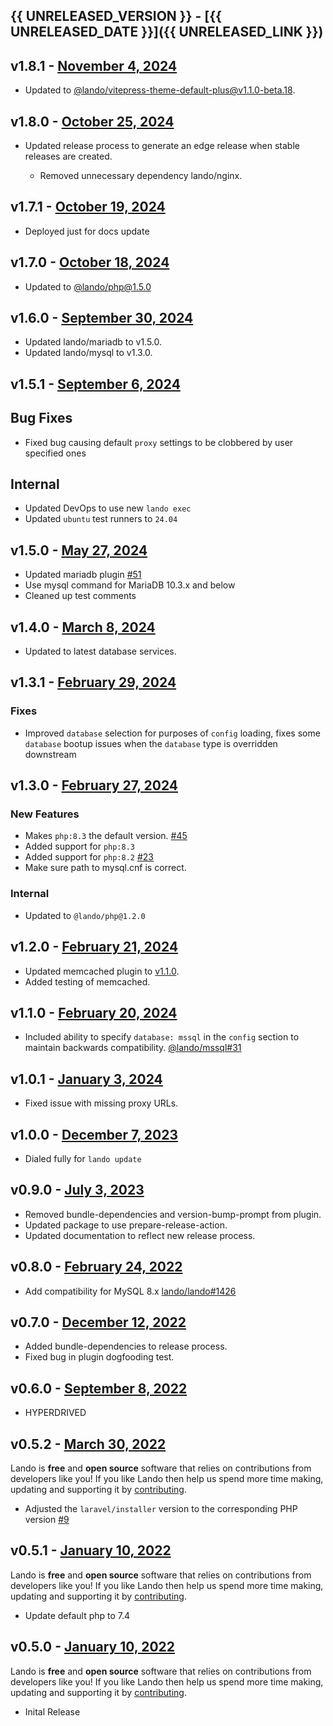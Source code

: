 ## {{ UNRELEASED_VERSION }} - [{{ UNRELEASED_DATE }}]({{ UNRELEASED_LINK }})

## v1.8.1 - [November 4, 2024](https://github.com/lando/laravel/releases/tag/v1.8.1)

* Updated to [@lando/vitepress-theme-default-plus@v1.1.0-beta.18](https://github.com/lando/vitepress-theme-default-plus/releases/tag/v1.1.0-beta.18).

## v1.8.0 - [October 25, 2024](https://github.com/lando/laravel/releases/tag/v1.8.0)

* Updated release process to generate an edge release when stable releases are created.

  * Removed unnecessary dependency lando/nginx.

## v1.7.1 - [October 19, 2024](https://github.com/lando/laravel/releases/tag/v1.7.1)

* Deployed just for docs update

## v1.7.0 - [October 18, 2024](https://github.com/lando/laravel/releases/tag/v1.7.0)

* Updated to [@lando/php@1.5.0](https://github.com/lando/php/releases/tag/v1.5.0)

## v1.6.0 - [September 30, 2024](https://github.com/lando/laravel/releases/tag/v1.6.0)

* Updated lando/mariadb to v1.5.0.
* Updated lando/mysql to v1.3.0.

## v1.5.1 - [September 6, 2024](https://github.com/lando/laravel/releases/tag/v1.5.1)

## Bug Fixes

* Fixed bug causing default `proxy` settings to be clobbered by user specified ones

## Internal

* Updated DevOps to use new `lando exec`
* Updated `ubuntu` test runners to `24.04`

## v1.5.0 - [May 27, 2024](https://github.com/lando/laravel/releases/tag/v1.5.0)

* Updated mariadb plugin [#51](https://github.com/lando/mariadb/issues/51)
* Use mysql command for MariaDB 10.3.x and below
* Cleaned up test comments

## v1.4.0 - [March 8, 2024](https://github.com/lando/laravel/releases/tag/v1.4.0)

* Updated to latest database services.

## v1.3.1 - [February 29, 2024](https://github.com/lando/laravel/releases/tag/v1.3.1)

### Fixes

* Improved `database` selection for purposes of `config` loading, fixes some `database` bootup issues when the `database` type is overridden downstream

## v1.3.0 - [February 27, 2024](https://github.com/lando/laravel/releases/tag/v1.3.0)

### New Features

* Makes `php:8.3` the default version. [#45](https://github.com/lando/laravel/issues/45)
* Added support for `php:8.3`
* Added support for `php:8.2` [#23](https://github.com/lando/laravel/issues/23)
* Make sure path to mysql.cnf is correct.

### Internal

* Updated to `@lando/php@1.2.0`

## v1.2.0 - [February 21, 2024](https://github.com/lando/laravel/releases/tag/v1.2.0)

* Updated memcached plugin to [v1.1.0](https://github.com/lando/memcached/releases/tag/v1.1.0).
* Added testing of memcached.

## v1.1.0 - [February 20, 2024](https://github.com/lando/laravel/releases/tag/v1.1.0)

* Included ability to specify `database: mssql` in the `config` section to maintain backwards compatibility. [@lando/mssql#31](https://github.com/lando/mssql/issues/31)

## v1.0.1 - [January 3, 2024](https://github.com/lando/laravel/releases/tag/v1.0.1)

* Fixed issue with missing proxy URLs.

## v1.0.0 - [December 7, 2023](https://github.com/lando/laravel/releases/tag/v1.0.0)

* Dialed fully for `lando update`

## v0.9.0 - [July 3, 2023](https://github.com/lando/laravel/releases/tag/v0.9.0)

* Removed bundle-dependencies and version-bump-prompt from plugin.
* Updated package to use prepare-release-action.
* Updated documentation to reflect new release process.

## v0.8.0 - [February 24, 2022](https://github.com/lando/laravel/releases/tag/v0.8.0)

* Add compatibility for MySQL 8.x [lando/lando#1426](https://github.com/lando/lando/issues/1462)

## v0.7.0 - [December 12, 2022](https://github.com/lando/laravel/releases/tag/v0.7.0)

* Added bundle-dependencies to release process.
* Fixed bug in plugin dogfooding test.

## v0.6.0 - [September 8, 2022](https://github.com/lando/laravel/releases/tag/v0.6.0)

* HYPERDRIVED

## v0.5.2 - [March 30, 2022](https://github.com/lando/laravel/releases/tag/v0.5.2)

Lando is **free** and **open source** software that relies on contributions from developers like you! If you like Lando then help us spend more time making, updating and supporting it by [contributing](https://github.com/sponsors/lando).

* Adjusted the `laravel/installer` version to the corresponding PHP version [#9](https://github.com/lando/laravel/issues/9)

## v0.5.1 - [January 10, 2022](https://github.com/lando/laravel/releases/tag/v0.5.1)

Lando is **free** and **open source** software that relies on contributions from developers like you! If you like Lando then help us spend more time making, updating and supporting it by [contributing](https://github.com/sponsors/lando).

* Update default php to 7.4

## v0.5.0 - [January 10, 2022](https://github.com/lando/laravel/releases/tag/v0.5.0)

Lando is **free** and **open source** software that relies on contributions from developers like you! If you like Lando then help us spend more time making, updating and supporting it by [contributing](https://github.com/sponsors/lando).

* Inital Release
